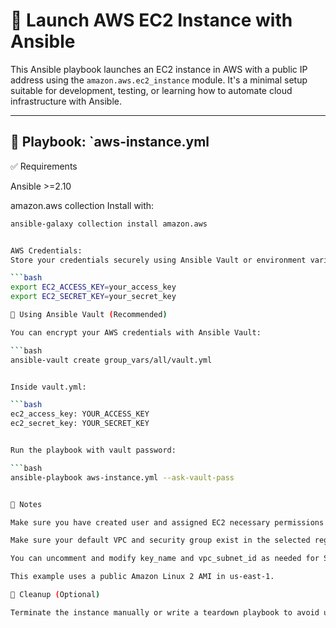 # 🚀 Launch AWS EC2 Instance with Ansible

This Ansible playbook launches an EC2 instance in AWS with a public IP address using the `amazon.aws.ec2_instance` module. It's a minimal setup suitable for development, testing, or learning how to automate cloud infrastructure with Ansible.

---

## 📄 Playbook: `aws-instance.yml


✅ Requirements

Ansible >=2.10

amazon.aws collection
Install with:

```bash
ansible-galaxy collection install amazon.aws


AWS Credentials:
Store your credentials securely using Ansible Vault or environment variables.

```bash
export EC2_ACCESS_KEY=your_access_key
export EC2_SECRET_KEY=your_secret_key

🔐 Using Ansible Vault (Recommended)

You can encrypt your AWS credentials with Ansible Vault:

```bash
ansible-vault create group_vars/all/vault.yml


Inside vault.yml:

```bash
ec2_access_key: YOUR_ACCESS_KEY
ec2_secret_key: YOUR_SECRET_KEY


Run the playbook with vault password:

```bash
ansible-playbook aws-instance.yml --ask-vault-pass


📍 Notes

Make sure you have created user and assigned EC2 necessary permissions for above playbook to work.

Make sure your default VPC and security group exist in the selected region.

You can uncomment and modify key_name and vpc_subnet_id as needed for SSH access or custom networking.

This example uses a public Amazon Linux 2 AMI in us-east-1.

🧹 Cleanup (Optional)

Terminate the instance manually or write a teardown playbook to avoid unexpected AWS charges.
